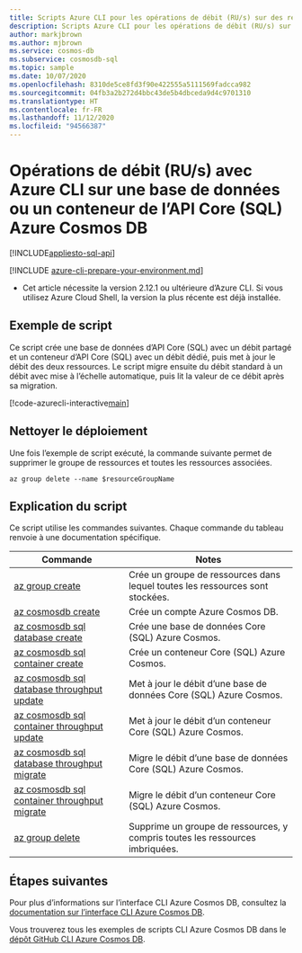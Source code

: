 ```yaml
---
title: Scripts Azure CLI pour les opérations de débit (RU/s) sur des ressources de l’API Core (SQL) Azure Cosmos DB
description: Scripts Azure CLI pour les opérations de débit (RU/s) sur des ressources de l’API Core (SQL) Azure Cosmos DB
author: markjbrown
ms.author: mjbrown
ms.service: cosmos-db
ms.subservice: cosmosdb-sql
ms.topic: sample
ms.date: 10/07/2020
ms.openlocfilehash: 8310de5ce8fd3f90e422555a5111569fadcca982
ms.sourcegitcommit: 04fb3a2b272d4bbc43de5b4dbceda9d4c9701310
ms.translationtype: HT
ms.contentlocale: fr-FR
ms.lasthandoff: 11/12/2020
ms.locfileid: "94566387"
---
```

# <a name="throughput-rus-operations-with-azure-cli-for-a-database-or-container-for-azure-cosmos-db-core-sql-api"></a>Opérations de débit (RU/s) avec Azure CLI sur une base de données ou un conteneur de l’API Core (SQL) Azure Cosmos DB
[!INCLUDE[appliesto-sql-api](../../../includes/appliesto-sql-api.md)]

[!INCLUDE [azure-cli-prepare-your-environment.md](../../../../../includes/azure-cli-prepare-your-environment.md)]

- Cet article nécessite la version 2.12.1 ou ultérieure d’Azure CLI. Si vous utilisez Azure Cloud Shell, la version la plus récente est déjà installée.

## <a name="sample-script"></a>Exemple de script

Ce script crée une base de données d’API Core (SQL) avec un débit partagé et un conteneur d’API Core (SQL) avec un débit dédié, puis met à jour le débit des deux ressources. Le script migre ensuite du débit standard à un débit avec mise à l’échelle automatique, puis lit la valeur de ce débit après sa migration.

[!code-azurecli-interactive[main](../../../../../cli_scripts/cosmosdb/sql/throughput.sh "Throughput operations for a SQL database and container.")]

## <a name="clean-up-deployment"></a>Nettoyer le déploiement

Une fois l’exemple de script exécuté, la commande suivante permet de supprimer le groupe de ressources et toutes les ressources associées.

```azurecli-interactive
az group delete --name $resourceGroupName
```

## <a name="script-explanation"></a>Explication du script

Ce script utilise les commandes suivantes. Chaque commande du tableau renvoie à une documentation spécifique.

| Commande | Notes |
|---|---|
| [az group create](/cli/azure/group#az-group-create) | Crée un groupe de ressources dans lequel toutes les ressources sont stockées. |
| [az cosmosdb create](/cli/azure/cosmosdb#az-cosmosdb-create) | Crée un compte Azure Cosmos DB. |
| [az cosmosdb sql database create](/cli/azure/cosmosdb/sql/database#az-cosmosdb-sql-database-create) | Crée une base de données Core (SQL) Azure Cosmos. |
| [az cosmosdb sql container create](/cli/azure/cosmosdb/sql/container#az-cosmosdb-sql-container-create) | Crée un conteneur Core (SQL) Azure Cosmos. |
| [az cosmosdb sql database throughput update](/cli/azure/cosmosdb/sql/database/throughput#az-cosmosdb-sql-database-throughput-update) | Met à jour le débit d’une base de données Core (SQL) Azure Cosmos. |
| [az cosmosdb sql container throughput update](/cli/azure/cosmosdb/sql/container/throughput#az-cosmosdb-sql-container-throughput-update) | Met à jour le débit d’un conteneur Core (SQL) Azure Cosmos. |
| [az cosmosdb sql database throughput migrate](/cli/azure/cosmosdb/sql/database/throughput#az-cosmosdb-sql-database-throughput-migrate) | Migre le débit d’une base de données Core (SQL) Azure Cosmos. |
| [az cosmosdb sql container throughput migrate](/cli/azure/cosmosdb/sql/container/throughput#az-cosmosdb-sql-container-throughput-migrate) | Migre le débit d’un conteneur Core (SQL) Azure Cosmos. |
| [az group delete](/cli/azure/resource#az-resource-delete) | Supprime un groupe de ressources, y compris toutes les ressources imbriquées. |

## <a name="next-steps"></a>Étapes suivantes

Pour plus d’informations sur l’interface CLI Azure Cosmos DB, consultez la [documentation sur l’interface CLI Azure Cosmos DB](/cli/azure/cosmosdb).

Vous trouverez tous les exemples de scripts CLI Azure Cosmos DB dans le [dépôt GitHub CLI Azure Cosmos DB](https://github.com/Azure-Samples/azure-cli-samples/tree/master/cosmosdb).
